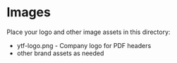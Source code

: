 # Images

Place your logo and other image assets in this directory:

- ytf-logo.png - Company logo for PDF headers
- other brand assets as needed
